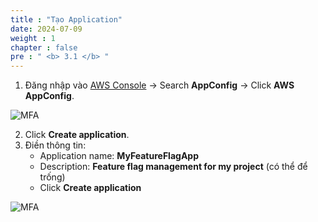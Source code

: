 ```yaml
---
title : "Tạo Application"
date: 2024-07-09
weight : 1
chapter : false
pre : " <b> 3.1 </b> "
---
```


1. Đăng nhập vào [AWS Console](https://aws.amazon.com/console/) -> Search **AppConfig** -> Click **AWS AppConfig**.

![MFA](/Workshop/images/3/0001.jpg)

2. Click **Create application**.
3. Điền thông tin:
   - Application name: **MyFeatureFlagApp**
   - Description: **Feature flag management for my project** (có thể để trống)
   - Click **Create application**

![MFA](/Workshop/images/3/0012.jpg)
